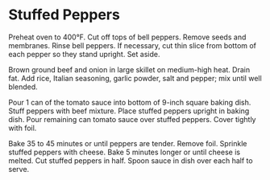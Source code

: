 # Stuffed Peppers

Preheat oven to 400°F. Cut off tops of bell peppers. Remove seeds and membranes. Rinse bell peppers. If necessary, cut thin slice from bottom of each pepper so they stand upright. Set aside.

Brown ground beef and onion in large skillet on medium-high heat. Drain fat. Add rice, Italian seasoning, garlic powder, salt and pepper; mix until well blended.

Pour 1 can of the tomato sauce into bottom of 9-inch square baking dish. Stuff peppers with beef mixture. Place stuffed peppers upright in baking dish. Pour remaining can tomato sauce over stuffed peppers. Cover tightly with foil.

Bake 35 to 45 minutes or until peppers are tender. Remove foil. Sprinkle stuffed peppers with cheese. Bake 5 minutes longer or until cheese is melted. Cut stuffed peppers in half. Spoon sauce in dish over each half to serve.

